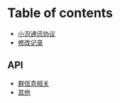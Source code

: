 # Table of contents

* [小泡通讯协议](README.md)
* [修改记录](changes.md)

## API

* [群信息相关](api/rooms.md)
* [其他](api/qi-ta.md)

